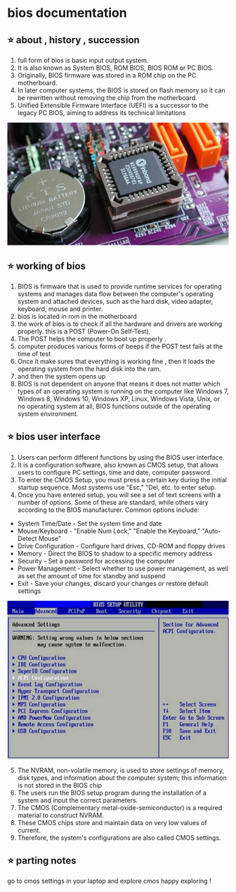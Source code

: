 # bios documentation

## ⭐ about , history , succession
1. full form of bios is basic input output system.
2. It is also known as System BIOS, ROM BIOS, BIOS ROM or PC BIOS.
3. Originally, BIOS firmware was stored in a ROM chip on the PC motherboard. 
4. In later computer systems, the BIOS is stored on flash memory so it can be rewritten without removing the chip from the motherboard.
5. Unified Extensible Firmware Interface (UEFI) is a successor to the legacy PC BIOS, aiming to address its technical limitations

![Alt text](image-44.png)

## ⭐ working of bios
1. BIOS is firmware that is used to provide runtime services for operating systems and manages data flow between the computer's operating system  and attached devices, such as the hard disk, video adapter, keyboard, mouse and printer.
2. bios is located in rom in the motherboard
3. the work of bios is to check if all the hardware and drivers are working properly. this is a POST (Power-On Self-Test). 
4. The POST helps the computer to boot up properly .
5. computer produces various forms of beeps if the POST test fails at the time of test
6. Once it make sures that everything is working fine , then it loads the operating system from the hard disk into the ram.
7. and then the system opens up
8. BIOS is not dependent on anyone that means it does not matter which types of an operating system is running on the computer like Windows 7, Windows 8, Windows 10, Windows XP, Linux, Windows Vista, Unix, or no operating system at all, BIOS functions outside of the operating system environment.

## ⭐ bios user interface
1. Users can perform different functions by using the BIOS user interface.
2. It is a configuration software, also known as CMOS setup, that allows users to configure PC settings, time and date, computer password.
3. To enter the CMOS Setup, you must press a certain key  during the initial startup sequence. Most systems use "Esc," "Del, etc. to enter setup.
4. Once you have entered setup, you will see a set of text screens with a number of options. Some of these are standard, while others vary  according to the BIOS manufacturer. Common options include:

- System Time/Date - Set the system time and date
- Mouse/Keyboard - "Enable Num Lock," "Enable the Keyboard," "Auto-Detect Mouse"
- Drive Configuration - Configure hard drives, CD-ROM and floppy drives
- Memory - Direct the BIOS to shadow to a specific memory address
- Security - Set a password for accessing the computer
- Power Management - Select whether to use power management, as well as set the amount of time for standby and suspend
- Exit - Save your changes, discard your changes or restore default settings 

![Alt text](image-42.png)

5. The NVRAM, non-volatile memory, is used to store settings of memory, disk types, and information about the computer system; this information is not stored in the BIOS chip
6. The users run the BIOS setup program during the installation of a system and input the correct parameters. 
7. The CMOS (Complementary metal-oxide-semiconductor) is a required material to construct NVRAM. 
8. These CMOS chips store and maintain data on very low values of current. 
9. Therefore, the system's configurations are also called CMOS settings. 

## ⭐ parting notes

go to cmos settings in your laptop and explore cmos
happy exploring !
